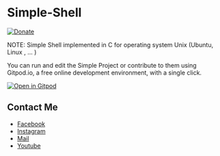 # Simple-Shell
[![Donate](https://img.shields.io/badge/Donate-PayPal-green.svg)](https://www.paypal.me/conganhhcmus/1)


NOTE: Simple Shell implemented in C for operating system Unix (Ubuntu, Linux , ... )

You can run and edit the Simple Project or contribute to them using Gitpod.io, a free online development environment, with a single click.

[![Open in Gitpod](https://gitpod.io/button/open-in-gitpod.svg)](https://gitpod.io/#https://github.com/conganhhcmus/Simple-Shell/)

## Contact Me
- [Facebook](https://www.facebook.com/conganhhcmus)
- [Instagram](https://www.instagram.com/conganhhcmus)
- [Mail](mailto:conganhhcmus@gmail.com)
- [Youtube](https://www.youtube.com/channel/UCExh5J_fK931tesMCry6_pw?view_as=subscriber)
